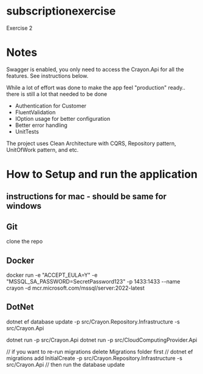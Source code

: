 # subscriptionexercise
Exercise 2

# Notes

Swagger is enabled, you only need to access the Crayon.Api for all the features. See instructions below.

While a lot of effort was done to make the app feel "production" ready.. there is still a lot that needed to be done

- Authentication for Customer
- FluentValidation
- IOption usage for better configuration
- Better error handling
- UnitTests

The project uses Clean Architecture with CQRS, Repository pattern, UnitOfWork pattern, and etc.

# How to Setup and run the application

## instructions for mac - should be same for windows
## Git
clone the repo

## Docker
docker run -e "ACCEPT_EULA=Y" -e "MSSQL_SA_PASSWORD=SecretPassword123" -p 1433:1433 --name crayon -d mcr.microsoft.com/mssql/server:2022-latest

## DotNet
dotnet ef database update -p src/Crayon.Repository.Infrastructure -s src/Crayon.Api

dotnet run -p src/Crayon.Api
dotnet run -p src/CloudComputingProvider.Api

// if you want to re-run migrations delete Migrations folder first
// dotnet ef migrations add InitialCreate -p src/Crayon.Repository.Infrastructure -s src/Crayon.Api
// then run the database update

